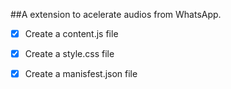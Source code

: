 ##A extension to acelerate audios from WhatsApp.

- [x] Create a content.js file
- [x] Create a style.css file
- [x] Create a manisfest.json file


